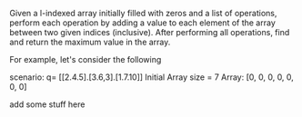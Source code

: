 Given a l-indexed array initially filled with zeros and a list of operations, perform each operation by adding a value to each element of the array between two given indices (inclusive). After performing all operations, find and return the maximum value in the array.

For example, let's consider the following

scenario: q= [[2.4.5].[3.6,3].[1.7.10]] 
Initial Array size = 7
Array: [0, 0, 0, 0, 0, 0, 0]

add some stuff here